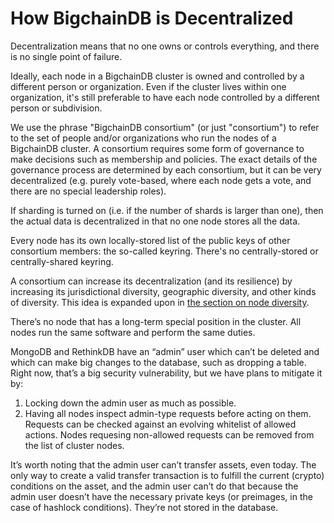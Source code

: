 # How BigchainDB is Decentralized

Decentralization means that no one owns or controls everything, and there is no single point of failure.

Ideally, each node in a BigchainDB cluster is owned and controlled by a different person or organization. Even if the cluster lives within one organization, it's still preferable to have each node controlled by a different person or subdivision.

We use the phrase "BigchainDB consortium" (or just "consortium") to refer to the set of people and/or organizations who run the nodes of a BigchainDB cluster. A consortium requires some form of governance to make decisions such as membership and policies. The exact details of the governance process are determined by each consortium, but it can be very decentralized (e.g. purely vote-based, where each node gets a vote, and there are no special leadership roles).

If sharding is turned on (i.e. if the number of shards is larger than one), then the actual data is decentralized in that no one node stores all the data.

Every node has its own locally-stored list of the public keys of other consortium members: the so-called keyring. There's no centrally-stored or centrally-shared keyring.

A consortium can increase its decentralization (and its resilience) by increasing its jurisdictional diversity, geographic diversity, and other kinds of diversity. This idea is expanded upon in [the section on node diversity](diversity.html).

There’s no node that has a long-term special position in the cluster. All nodes run the same software and perform the same duties.

MongoDB and RethinkDB have an “admin” user which can’t be deleted and which can make big changes to the database, such as dropping a table. Right now, that’s a big security vulnerability, but we have plans to mitigate it by:
1. Locking down the admin user as much as possible.
2. Having all nodes inspect admin-type requests before acting on them. Requests can be checked against an evolving whitelist of allowed actions. Nodes requesing non-allowed requests can be removed from the list of cluster nodes.

It’s worth noting that the admin user can’t transfer assets, even today. The only way to create a valid transfer transaction is to fulfill the current (crypto) conditions on the asset, and the admin user can’t do that because the admin user doesn’t have the necessary private keys (or preimages, in the case of hashlock conditions). They’re not stored in the database.
